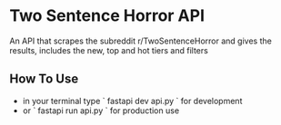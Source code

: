 # Two Sentence Horror API
An API that scrapes the subreddit r/TwoSentenceHorror and gives the results, includes the new, top and hot tiers and filters
## How To Use
<ul>
    <li>in your terminal type ` fastapi dev api.py ` for development</li>
    <li>or ` fastapi run api.py ` for production use</li>
</ul>